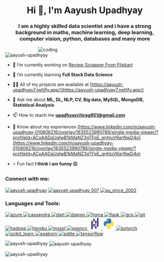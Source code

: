 <h1 align="center">Hi 👋, I'm Aayush Upadhyay</h1>
<h3 align="center">I am a highly skilled data scientist and i have a strong background in maths, machine learning, deep learning, computer vision, python, databases and many more</h3>
<img align="right" alt="coding" width="400" src="https://user-images.githubusercontent.com/55389276/140866485-8fb1c876-9a8f-4d6a-98dc-08c4981eaf70.gif">
<p align="left"> <img src="https://komarev.com/ghpvc/?username=aayush-upadhyay&label=Profile%20views&color=0e75b6&style=flat" alt="aayush-upadhyay" /> </p>

- 🔭 I’m currently working on [Review Scrapper From Flipkart](https://github.com/Aayush007A/Review-Scrapper)

- 🌱 I’m currently learning **Full Stack Data Science**

- 👨‍💻 All of my projects are available at [https://aayush-upadhyay7.netlify.app/](https://aayush-upadhyay7.netlify.app/)

- 💬 Ask me about **ML, DL, NLP, CV, Big data, MySQL, MongoDB, Statistical Analysis**

- 📫 How to reach me **upadhyaychirag851@gmail.com**

- 📄 Know about my experiences [https://www.linkedin.com/in/aayush-upadhyay-010806216/overlay/1635523990786/single-media-viewer/?profileId=ACoAADaUqIwB1kMaNZ3gTFpE_gnhIuV6erNwD4o](https://www.linkedin.com/in/aayush-upadhyay-010806216/overlay/1635523990786/single-media-viewer/?profileId=ACoAADaUqIwB1kMaNZ3gTFpE_gnhIuV6erNwD4o)

- ⚡ Fun fact **I think I am funny 😉**

<h3 align="left">Connect with me:</h3>
<p align="left">
<a href="https://linkedin.com/in/aayush upadhyay" target="blank"><img align="center" src="https://cdn.jsdelivr.net/npm/simple-icons@3.0.1/icons/linkedin.svg" alt="aayush upadhyay" height="30" width="40" /></a>
<a href="https://kaggle.com/aayush upadhyay 007" target="blank"><img align="center" src="https://cdn.jsdelivr.net/npm/simple-icons@3.0.1/icons/kaggle.svg" alt="aayush upadhyay 007" height="30" width="40" /></a>
<a href="https://instagram.com/au_since_2002" target="blank"><img align="center" src="https://cdn.jsdelivr.net/npm/simple-icons@3.0.1/icons/instagram.svg" alt="au_since_2002" height="30" width="40" /></a>
</p>

<h3 align="left">Languages and Tools:</h3>
<p align="left"> <a href="https://azure.microsoft.com/en-in/" target="_blank" rel="noreferrer"> <img src="https://www.vectorlogo.zone/logos/microsoft_azure/microsoft_azure-icon.svg" alt="azure" width="40" height="40"/> </a> <a href="https://cassandra.apache.org/" target="_blank" rel="noreferrer"> <img src="https://www.vectorlogo.zone/logos/apache_cassandra/apache_cassandra-icon.svg" alt="cassandra" width="40" height="40"/> </a> <a href="https://dart.dev" target="_blank" rel="noreferrer"> <img src="https://www.vectorlogo.zone/logos/dartlang/dartlang-icon.svg" alt="dart" width="40" height="40"/> </a> <a href="https://www.djangoproject.com/" target="_blank" rel="noreferrer"> <img src="https://cdn.worldvectorlogo.com/logos/django.svg" alt="django" width="40" height="40"/> </a> <a href="https://www.figma.com/" target="_blank" rel="noreferrer"> <img src="https://www.vectorlogo.zone/logos/figma/figma-icon.svg" alt="figma" width="40" height="40"/> </a> <a href="https://flask.palletsprojects.com/" target="_blank" rel="noreferrer"> <img src="https://www.vectorlogo.zone/logos/pocoo_flask/pocoo_flask-icon.svg" alt="flask" width="40" height="40"/> </a> <a href="https://cloud.google.com" target="_blank" rel="noreferrer"> <img src="https://www.vectorlogo.zone/logos/google_cloud/google_cloud-icon.svg" alt="gcp" width="40" height="40"/> </a> <a href="https://git-scm.com/" target="_blank" rel="noreferrer"> <img src="https://www.vectorlogo.zone/logos/git-scm/git-scm-icon.svg" alt="git" width="40" height="40"/> </a> <a href="https://hadoop.apache.org/" target="_blank" rel="noreferrer"> <img src="https://www.vectorlogo.zone/logos/apache_hadoop/apache_hadoop-icon.svg" alt="hadoop" width="40" height="40"/> </a> <a href="https://heroku.com" target="_blank" rel="noreferrer"> <img src="https://www.vectorlogo.zone/logos/heroku/heroku-icon.svg" alt="heroku" width="40" height="40"/> </a> <a href="https://www.microsoft.com/en-us/sql-server" target="_blank" rel="noreferrer"> <img src="https://www.svgrepo.com/show/303229/microsoft-sql-server-logo.svg" alt="mssql" width="40" height="40"/> </a> <a href="https://opencv.org/" target="_blank" rel="noreferrer"> <img src="https://www.vectorlogo.zone/logos/opencv/opencv-icon.svg" alt="opencv" width="40" height="40"/> </a> <a href="https://pandas.pydata.org/" target="_blank" rel="noreferrer"> <img src="https://raw.githubusercontent.com/devicons/devicon/2ae2a900d2f041da66e950e4d48052658d850630/icons/pandas/pandas-original.svg" alt="pandas" width="40" height="40"/> </a> <a href="https://www.python.org" target="_blank" rel="noreferrer"> <img src="https://raw.githubusercontent.com/devicons/devicon/master/icons/python/python-original.svg" alt="python" width="40" height="40"/> </a> <a href="https://pytorch.org/" target="_blank" rel="noreferrer"> <img src="https://www.vectorlogo.zone/logos/pytorch/pytorch-icon.svg" alt="pytorch" width="40" height="40"/> </a> <a href="https://scikit-learn.org/" target="_blank" rel="noreferrer"> <img src="https://upload.wikimedia.org/wikipedia/commons/0/05/Scikit_learn_logo_small.svg" alt="scikit_learn" width="40" height="40"/> </a> <a href="https://seaborn.pydata.org/" target="_blank" rel="noreferrer"> <img src="https://seaborn.pydata.org/_images/logo-mark-lightbg.svg" alt="seaborn" width="40" height="40"/> </a> <a href="https://www.sqlite.org/" target="_blank" rel="noreferrer"> <img src="https://www.vectorlogo.zone/logos/sqlite/sqlite-icon.svg" alt="sqlite" width="40" height="40"/> </a> <a href="https://www.tensorflow.org" target="_blank" rel="noreferrer"> <img src="https://www.vectorlogo.zone/logos/tensorflow/tensorflow-icon.svg" alt="tensorflow" width="40" height="40"/> </a> </p>

<p><img align="left" src="https://github-readme-stats.vercel.app/api/top-langs?username=aayush-upadhyay&show_icons=true&locale=en&layout=compact" alt="aayush-upadhyay" /></p>

<p>&nbsp;<img align="center" src="https://github-readme-stats.vercel.app/api?username=aayush-upadhyay&show_icons=true&locale=en" alt="aayush-upadhyay" /></p>

<p><img align="center" src="https://github-readme-streak-stats.herokuapp.com/?user=aayush-upadhyay&" alt="aayush-upadhyay" /></p>

